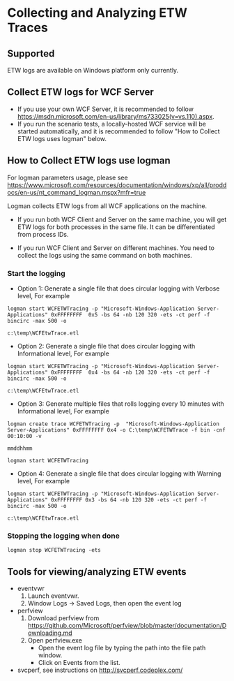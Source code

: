 # Collecting and Analyzing ETW Traces 

## Supported
ETW logs are available on Windows platform only currently.

## Collect ETW logs for WCF Server
* If you use your own WCF Server, it is recommended to follow https://msdn.microsoft.com/en-us/library/ms733025(v=vs.110).aspx.
* If you run the scenario tests, a locally-hosted WCF service will be started automatically, and it is recommended
 to follow "How to Collect ETW logs uses logman" below.

## How to Collect ETW logs use logman

For logman parameters usage, please see https://www.microsoft.com/resources/documentation/windows/xp/all/proddocs/en-us/nt_command_logman.mspx?mfr=true 

Logman collects ETW logs from all WCF applications on the machine. 
* If you run both WCF Client and Server on the same machine, you will get ETW logs for both processes in the same file. It 
  can be differentiated from process IDs.

* If you run WCF Client and Server on different machines. You need to collect the logs using the same command on both machines.

### Start the logging

 * Option 1: Generate a single file that does circular logging with Verbose level, For example
 
 ```
logman start WCFETWTracing -p "Microsoft-Windows-Application Server-Applications" 0xFFFFFFFF  0x5 -bs 64 -nb 120 320 -ets -ct perf -f bincirc -max 500 -o 

c:\temp\WCFEtwTrace.etl
```
 * Option 2: Generate a single file that does circular logging with Informational level, For example
 
 ```
logman start WCFETWTracing -p "Microsoft-Windows-Application Server-Applications" 0xFFFFFFFF  0x4 -bs 64 -nb 120 320 -ets -ct perf -f bincirc -max 500 -o 

c:\temp\WCFEtwTrace.etl
```
 * Option 3: Generate multiple files that rolls logging every 10 minutes with Informational level, For example
 
```
logman create trace WCFETWTracing -p  "Microsoft-Windows-Application Server-Applications" 0xFFFFFFFF 0x4 -o C:\temp\WCFETWTrace -f bin -cnf 00:10:00 -v 

mmddhhmm

logman start WCFETWTracing 
```
 * 	Option 4: Generate a single file that does circular logging with Warning level, For example
 
 ```
 logman start WCFETWTracing -p "Microsoft-Windows-Application Server-Applications" 0xFFFFFFFF 0x3 -bs 64 -nb 120 320 -ets -ct perf -f bincirc -max 500 -o 

c:\temp\WCFEtwTrace.etl
```

### Stopping the logging when done
	logman stop WCFETWTracing -ets

## Tools for viewing/analyzing ETW events
 * eventvwr
   1. Launch eventvwr.
   2. Window Logs -> Saved Logs, then open the event log
 * perfview
   1. Download perfview from https://github.com/Microsoft/perfview/blob/master/documentation/Downloading.md 
   2. Open perfview.exe
       * Open the event log file by typing the path into the file path window.
       * Click on Events from the list.
 * svcperf, see instructions on http://svcperf.codeplex.com/
